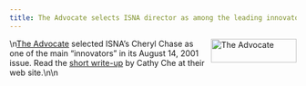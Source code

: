 ```yaml
---
title: The Advocate selects ISNA director as among the leading innovators
---
```


<img src="/img/advocate.gif" width=150 height=42 alt="The Advocate" align=right>

\n[The Advocate][1] selected <span class="caps">ISNA</span>&#8217;s Cheryl Chase as one of the main &#8220;innovators&#8221; in its August 14, 2001 issue. Read the [short write-up][2] by Cathy Che at their web site.\n\n

 [1]: http://www.advocate.com/
 [2]: http://www.advocate.com/html/stories/843_4/843_4_chase.asp